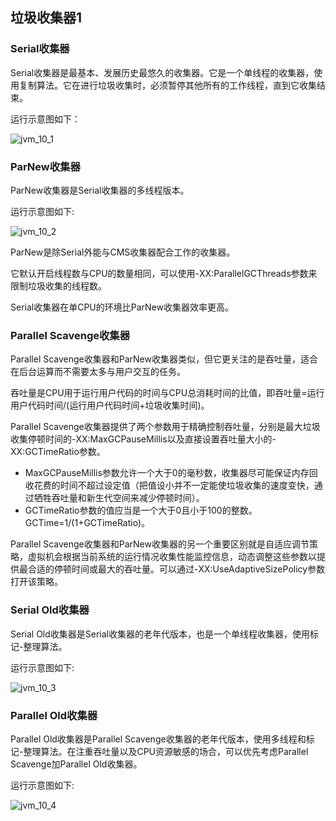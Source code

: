 ## 垃圾收集器1

### Serial收集器

   Serial收集器是最基本、发展历史最悠久的收集器。它是一个单线程的收集器，使用复制算法。它在进行垃圾收集时，必须暂停其他所有的工作线程，直到它收集结束。

   运行示意图如下：

   ![jvm_10_1](https://github.com/toplhy/toplhy.github.io/blob/main/images/jvm/jvm_10_1.png?raw=true)
   
### ParNew收集器

   ParNew收集器是Serial收集器的多线程版本。

   运行示意图如下:

   ![jvm_10_2](https://github.com/toplhy/toplhy.github.io/blob/main/images/jvm/jvm_10_2.png?raw=true)

   ParNew是除Serial外能与CMS收集器配合工作的收集器。

   它默认开启线程数与CPU的数量相同，可以使用-XX:ParallelGCThreads参数来限制垃圾收集的线程数。

   Serial收集器在单CPU的环境比ParNew收集器效率更高。

### Parallel Scavenge收集器

   Parallel Scavenge收集器和ParNew收集器类似，但它更关注的是吞吐量，适合在后台运算而不需要太多与用户交互的任务。

   吞吐量是CPU用于运行用户代码的时间与CPU总消耗时间的比值，即吞吐量=运行用户代码时间/(运行用户代码时间+垃圾收集时间)。

   Parallel Scavenge收集器提供了两个参数用于精确控制吞吐量，分别是最大垃圾收集停顿时间的-XX:MaxGCPauseMillis以及直接设置吞吐量大小的-XX:GCTimeRatio参数。

   + MaxGCPauseMillis参数允许一个大于0的毫秒数，收集器尽可能保证内存回收花费的时间不超过设定值（把值设小并不一定能使垃圾收集的速度变快，通过牺牲吞吐量和新生代空间来减少停顿时间）。
   + GCTimeRatio参数的值应当是一个大于0且小于100的整数。GCTime=1/(1+GCTimeRatio)。

   Parallel Scavenge收集器和ParNew收集器的另一个重要区别就是自适应调节策略，虚拟机会根据当前系统的运行情况收集性能监控信息，动态调整这些参数以提供最合适的停顿时间或最大的吞吐量。可以通过-XX:UseAdaptiveSizePolicy参数打开该策略。

### Serial Old收集器

  Serial Old收集器是Serial收集器的老年代版本，也是一个单线程收集器，使用标记-整理算法。

  运行示意图如下:

  ![jvm_10_3](https://github.com/toplhy/toplhy.github.io/blob/main/images/jvm/jvm_10_3.png?raw=true)

### Parallel Old收集器

  Parallel Old收集器是Parallel Scavenge收集器的老年代版本，使用多线程和标记-整理算法。在注重吞吐量以及CPU资源敏感的场合，可以优先考虑Parallel Scavenge加Parallel Old收集器。

  运行示意图如下:

  ![jvm_10_4](https://github.com/toplhy/toplhy.github.io/blob/main/images/jvm/jvm_10_4.png?raw=true)
